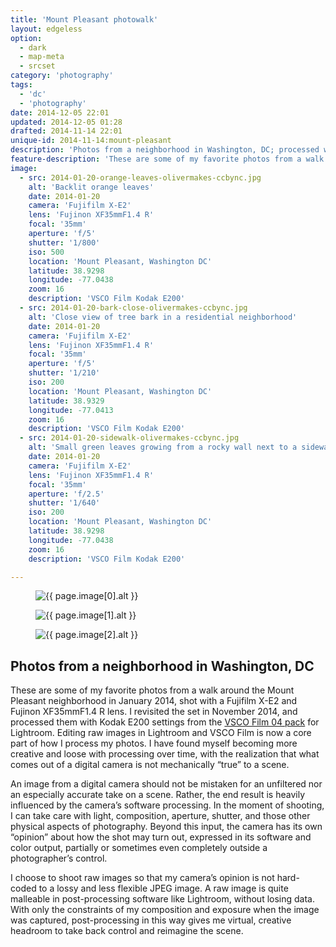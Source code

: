 ```yaml
---
title: 'Mount Pleasant photowalk'
layout: edgeless
option:
  - dark
  - map-meta
  - srcset
category: 'photography'
tags:
  - 'dc'
  - 'photography'
date: 2014-12-05 22:01
updated: 2014-12-05 01:28
drafted: 2014-11-14 22:01
unique-id: 2014-11-14:mount-pleasant
description: 'Photos from a neighborhood in Washington, DC; processed with VSCO Film 04.'
feature-description: 'These are some of my favorite photos from a walk around the Mount Pleasant neighborhood in January 2014, shot with a Fujifilm X-E2 and Fujinon XF35mmF1.4 R lens, re-processed with VSCO Film 04.'
image:
  - src: 2014-01-20-orange-leaves-olivermakes-ccbync.jpg
    alt: 'Backlit orange leaves'
    date: 2014-01-20
    camera: 'Fujifilm X-E2'
    lens: 'Fujinon XF35mmF1.4 R'
    focal: '35mm'
    aperture: 'f/5'
    shutter: '1/800'
    iso: 500
    location: 'Mount Pleasant, Washington DC'
    latitude: 38.9298
    longitude: -77.0438
    zoom: 16
    description: 'VSCO Film Kodak E200'
  - src: 2014-01-20-bark-close-olivermakes-ccbync.jpg
    alt: 'Close view of tree bark in a residential neighborhood'
    date: 2014-01-20
    camera: 'Fujifilm X-E2'
    lens: 'Fujinon XF35mmF1.4 R'
    focal: '35mm'
    aperture: 'f/5'
    shutter: '1/210'
    iso: 200
    location: 'Mount Pleasant, Washington DC'
    latitude: 38.9329
    longitude: -77.0413
    zoom: 16
    description: 'VSCO Film Kodak E200'
  - src: 2014-01-20-sidewalk-olivermakes-ccbync.jpg
    alt: 'Small green leaves growing from a rocky wall next to a sidewalk'
    date: 2014-01-20
    camera: 'Fujifilm X-E2'
    lens: 'Fujinon XF35mmF1.4 R'
    focal: '35mm'
    aperture: 'f/2.5'
    shutter: '1/640'
    iso: 200
    location: 'Mount Pleasant, Washington DC'
    latitude: 38.9298
    longitude: -77.0438
    zoom: 16
    description: 'VSCO Film Kodak E200'

---
```


<figure class="image--wide">
  <img
    src="{{ site.image_url }}/{{ page.image[0].src }}"
    sizes="{{ site.wide-sizes }}"
    srcset="{% for srcset1440 in site.srcset1440 %}{{ site.image_url }}/{{ site.srcset1440[forloop.index0] }}/{{ page.image[0].src }} {{ site.srcset1440[forloop.index0] }}w{% if forloop.last == false %}, {% endif %}{% endfor %}"
    alt="{{ page.image[0].alt }}">
</figure>

<figure class="image--wide">
  <img
    src="{{ site.image_url }}/{{ page.image[1].src }}"
    sizes="{{ site.wide-sizes }}"
    srcset="{% for srcset1440 in site.srcset1440 %}{{ site.image_url }}/{{ site.srcset1440[forloop.index0] }}/{{ page.image[1].src }} {{ site.srcset1440[forloop.index0] }}w{% if forloop.last == false %}, {% endif %}{% endfor %}"
    alt="{{ page.image[1].alt }}">
</figure>


<figure class="image--wide">
  <img
    src="{{ site.image_url }}/{{ page.image[2].src }}"
    sizes="{{ site.wide-sizes }}"
    srcset="{% for srcset1440 in site.srcset1440 %}{{ site.image_url }}/{{ site.srcset1440[forloop.index0] }}/{{ page.image[2].src }} {{ site.srcset1440[forloop.index0] }}w{% if forloop.last == false %}, {% endif %}{% endfor %}"
    alt="{{ page.image[2].alt }}">
</figure>

<section class="essay">
<h2>Photos from a neighborhood in Washington, DC</h2>
<p>These are some of my favorite photos from a walk around the Mount Pleasant neighborhood in January 2014, shot with a Fujifilm X-E2 and Fujinon XF35mmF1.4 R lens. I revisited the set in <time datetime="2014-11-14 21:00">November 2014</time>, and processed them with Kodak E200 settings from the <a href="http://vsco.co/film/04/lightroom">VSCO Film 04 pack</a> for Lightroom. Editing raw images in Lightroom and VSCO Film is now a core part of how I process my photos. I have found myself becoming more creative and loose with processing over time, with the realization that what comes out of a digital camera is not mechanically “true” to a scene.</p>
<p>An image from a digital camera should not be mistaken for an unfiltered nor an especially accurate take on a scene. Rather, the end result is heavily influenced by the camera’s software processing. In the moment of shooting, I can take care with light, composition, aperture, shutter, and those other physical aspects of photography. Beyond this input, the camera has its own “opinion” about how the shot may turn out, expressed in its software and color output, partially or sometimes even completely outside a photographer’s control.</p>
<p>I choose to shoot raw images so that my camera’s opinion is not hard-coded to a lossy and less flexible JPEG image. A raw image is quite malleable in post-processing software like Lightroom, without losing data. With only the constraints of my composition and exposure when the image was captured, post-processing in this way gives me virtual, creative headroom to take back control and reimagine the scene.</p>
</section>
